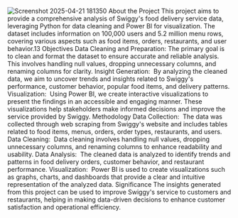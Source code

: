 ![Screenshot 2025-04-21 181350](https://github.com/user-attachments/assets/6182a834-9603-4913-92dc-eb4316b9cb5e)
About the Project
This project aims to provide a comprehensive analysis of Swiggy's food delivery service data, leveraging Python for data cleaning and Power BI for visualization. The dataset includes information on 100,000 users and 5.2 million menu rows, covering various aspects such as food items, orders, restaurants, and user behavior.13
Objectives
Data Cleaning and Preparation: The primary goal is to clean and format the dataset to ensure accurate and reliable analysis. This involves handling null values, dropping unnecessary columns, and renaming columns for clarity.
Insight Generation: 
By analyzing the cleaned data, we aim to uncover trends and insights related to Swiggy's performance, customer behavior, popular food items, and delivery patterns.
Visualization: 
Using Power BI, we create interactive visualizations to present the findings in an accessible and engaging manner. These visualizations help stakeholders make informed decisions and improve the service provided by Swiggy.
Methodology
Data Collection:
 The data was collected through web scraping from Swiggy's website and includes tables related to food items, menus, orders, order types, restaurants, and users.
Data Cleaning: 
Data cleaning involves handling null values, dropping unnecessary columns, and renaming columns to enhance readability and usability.
Data Analysis:
 The cleaned data is analyzed to identify trends and patterns in food delivery orders, customer behavior, and restaurant performance.
Visualization: 
Power BI is used to create visualizations such as graphs, charts, and dashboards that provide a clear and intuitive representation of the analyzed data.
Significance
The insights generated from this project can be used to improve Swiggy's service to customers and restaurants, helping in making data-driven decisions to enhance customer satisfaction and operational efficiency.
